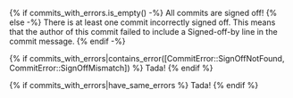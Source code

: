 {% if commits_with_errors.is_empty() -%}
All commits are signed off!
{% else -%}
There is at least one commit incorrectly signed off. This means that the author of this commit failed to include a Signed-off-by line in the commit message.
{% endif -%}

{% if commits_with_errors|contains_error([CommitError::SignOffNotFound, CommitError::SignOffMismatch]) %}
Tada!
{% endif %}

{% if commits_with_errors|have_same_errors %}
Tada!
{% endif %}
